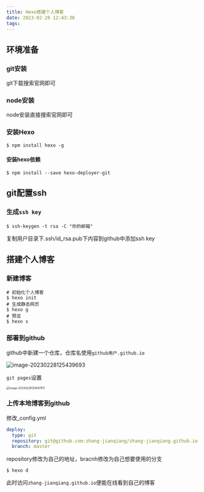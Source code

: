 ```yaml
---
title: Hexo搭建个人博客
date: 2023-02-28 12:43:38
tags:
---
```


## 环境准备

### git安装

git下载搜索官网即可

### node安装

node安装直接搜索官网即可

### 安装Hexo

```
$ npm install hexo -g
```

#### 安装hexo依赖

```
$ npm install --save hexo-deployer-git
```

## git配置ssh

### 生成`ssh key`

```
$ ssh-keygen -t rsa -C "你的邮箱"
```

复制用户目录下.ssh/id_rsa.pub下内容到github中添加ssh key

## 搭建个人博客

### 新建博客

```
# 初始化个人博客
$ hexo init
# 生成静态网页
$ hexo g
# 预览
$ hexo s
```

### 部署到github

github中新建一个仓库，仓库名使用`github用户.github.io`

<img src="/image-20230228125439693.png" alt="image-20230228125439693"  />

`git pages`设置

<img src="/image-20230228125647817.png" alt="image-20230228125647817" style="zoom:50%;" />

### 上传本地博客到github

修改_config.yml

```yml
deploy:
  type: git
  repository: git@github.com:zhang-jianqiang/zhang-jianqiang.github.io.git
  branch: master
```

repository修改为自己的地址，bracnh修改为自己想要使用的分支

```
$ hexo d
```

此时访问`zhang-jianqiang.github.io`便能在线看到自己的博客
